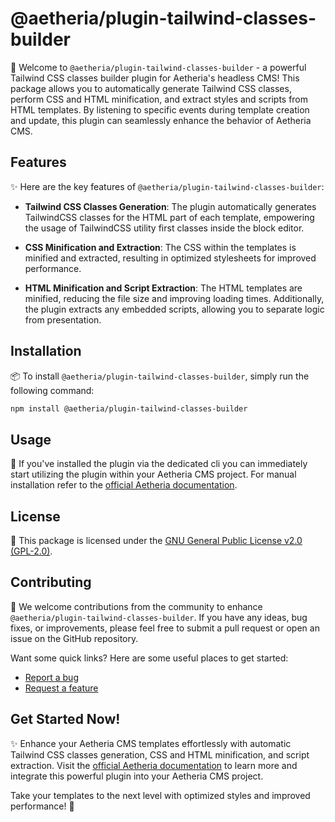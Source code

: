 # @aetheria/plugin-tailwind-classes-builder

🎨 Welcome to `@aetheria/plugin-tailwind-classes-builder` - a powerful Tailwind CSS classes builder plugin for Aetheria's
headless CMS!
This package allows you to automatically generate Tailwind CSS classes, perform CSS and HTML minification,
and extract styles and scripts from HTML templates.
By listening to specific events during template creation and update, this plugin can seamlessly enhance the behavior of
Aetheria CMS.

## Features

✨ Here are the key features of `@aetheria/plugin-tailwind-classes-builder`:

- **Tailwind CSS Classes Generation**: The plugin automatically generates TailwindCSS classes for the HTML part of each
  template, empowering the usage of TailwindCSS utility first classes inside the block editor.

- **CSS Minification and Extraction**: The CSS within the templates is minified and extracted, resulting in optimized
  stylesheets for improved performance.

- **HTML Minification and Script Extraction**: The HTML templates are minified, reducing the file size and improving
  loading times. Additionally, the plugin extracts any embedded scripts, allowing you to separate logic from
  presentation.

## Installation

📦 To install `@aetheria/plugin-tailwind-classes-builder`, simply run the following command:

```bash
npm install @aetheria/plugin-tailwind-classes-builder
```

## Usage

🔧 If you've installed the plugin via the dedicated cli you can immediately start utilizing the plugin within your
Aetheria CMS project.
For manual installation refer to
the [official Aetheria documentation](https://aetheria-docs.override.sh/plugins/tailwind-classes-builder).

## License

📜 This package is licensed under
the [GNU General Public License v2.0 (GPL-2.0)](https://github.com/override-sh/aetheria-headless/blob/main/LICENSE).

## Contributing

🤝 We welcome contributions from the community to enhance `@aetheria/plugin-tailwind-classes-builder`. If you have any
ideas, bug fixes, or improvements, please feel free to submit a pull request or open an issue on the GitHub repository.

Want some quick links? Here are some useful places to get started:

- [Report a bug](https://github.com/override-sh/aetheria-headless/issues/new?assignees=&labels=bug&projects=&template=bug_report.md&title=%5B%40aetheria%2Fplugin-auth%5D%20BUG_TITLE)
- [Request a feature](https://github.com/override-sh/aetheria-headless/issues/new?assignees=&labels=enhancement&projects=&template=feature_request.md&title=%5B%40aetheria%2Fplugin-auth%5D%20FEATURE_TITLE)

## Get Started Now!

✨ Enhance your Aetheria CMS templates effortlessly with automatic Tailwind CSS classes generation, CSS and HTML
minification, and script extraction. Visit
the [official Aetheria documentation](https://aetheria-docs.override.sh/) to learn more
and integrate this powerful plugin into your Aetheria CMS project.

Take your templates to the next level with optimized styles and improved performance! 🚀
